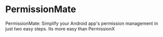 # PermissionMate
PermissionMate: Simplify your Android app's permission management in just two easy steps. Its more easy than PermissionX 
